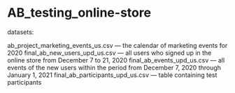 # AB_testing_online-store


datasets:

ab_project_marketing_events_us.csv — the calendar of marketing events for 2020
final_ab_new_users_upd_us.csv — all users who signed up in the online store from December 7 to 21, 2020
final_ab_events_upd_us.csv — all events of the new users within the period from December 7, 2020 through January 1, 2021
final_ab_participants_upd_us.csv — table containing test participants
